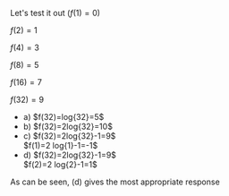 Let's test it out
$(f(1)=0)$

$f(2)=1$

$f(4)=3$

$f(8)=5$

$f(16)=7$

$f(32)=9$

<ul>
    <li> a) $f(32)=log{32}=5$
    <li> b) $f(32)=2log{32}=10$
    <li> c) $f(32)=2log{32}-1=9$ <br/> 
    $f(1)=2 log{1}-1=-1$
    <li> d) $f(32)=2log{32}-1=9$ <br/> 
    $f(2)=2 log{2}-1=1$
</ul>

As can be seen, (d) gives the most appropriate response
